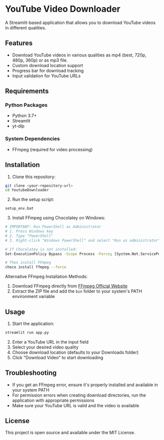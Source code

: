 # YouTube Video Downloader

A Streamlit-based application that allows you to download YouTube videos in different qualities.

## Features

- Download YouTube videos in various qualities  as mp4 (best, 720p, 480p, 360p) or as mp3 file.
- Custom download location support
- Progress bar for download tracking
- Input validation for YouTube URLs

## Requirements

### Python Packages
- Python 3.7+
- Streamlit
- yt-dlp

### System Dependencies
- FFmpeg (required for video processing)

## Installation

1. Clone this repository:
```bash
git clone <your-repository-url>
cd YoutubeDownloader
```

2. Run the setup script:
```bash
setup_env.bat
```

3. Install FFmpeg using Chocolatey on Windows:

```bash
# IMPORTANT: Run PowerShell as Administrator
# 1. Press Windows key
# 2. Type "PowerShell"
# 3. Right-click "Windows PowerShell" and select "Run as administrator"

# If Chocolatey is not installed:
Set-ExecutionPolicy Bypass -Scope Process -Force; [System.Net.ServicePointManager]::SecurityProtocol = [System.Net.ServicePointManager]::SecurityProtocol -bor 3072; iex ((New-Object System.Net.WebClient).DownloadString('https://community.chocolatey.org/install.ps1'))

# Then install FFmpeg
choco install ffmpeg --force
```

Alternative FFmpeg Installation Methods:
1. Download FFmpeg directly from [FFmpeg Official Website](https://ffmpeg.org/download.html)
2. Extract the ZIP file and add the `bin` folder to your system's PATH environment variable

## Usage

1. Start the application:
```bash
streamlit run app.py
```

2. Enter a YouTube URL in the input field
3. Select your desired video quality
4. Choose download location (defaults to your Downloads folder)
5. Click "Download Video" to start downloading

## Troubleshooting

- If you get an FFmpeg error, ensure it's properly installed and available in your system PATH
- For permission errors when creating download directories, run the application with appropriate permissions
- Make sure your YouTube URL is valid and the video is available

## License

This project is open source and available under the MIT License.
